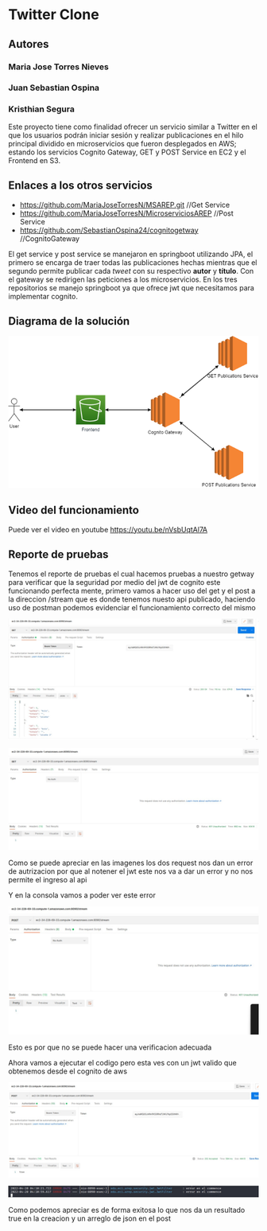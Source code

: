 # Twitter Clone 

## Autores

### Maria Jose Torres Nieves
### Juan Sebastian Ospina
### Kristhian Segura


Este proyecto tiene como finalidad ofrecer un servicio similar a Twitter en el que los usuarios podrán iniciar sesión y realizar publicaciones en el hilo principal dividido en microservicios que fueron desplegados en AWS; estando los servicios Cognito Gateway, GET y POST Service en EC2 y el Frontend en S3.

## Enlaces a los otros servicios

* https://github.com/MariaJoseTorresN/MSAREP.git //Get Service
* https://github.com/MariaJoseTorresN/MicroserviciosAREP //Post Service
* https://github.com/SebastianOspina24/cognitogetway //CognitoGateway

El get service y post service se manejaron en springboot utilizando JPA, el primero se encarga de traer todas las publicaciones hechas mientras que el segundo permite publicar cada *tweet* con su respectivo **autor** y **título**. Con el gateway se redirigen las peticiones a los microservicios. En los tres repositorios se manejo springboot ya que ofrece jwt que necesitamos para implementar cognito.

## Diagrama de la solución

<img src="img/s1.png">

## Video del funcionamiento

Puede ver el video en youtube  https://youtu.be/nVsbUqtAl7A




## Reporte de pruebas

Tenemos el reporte de pruebas el cual hacemos pruebas a nuestro getway para verificar que la seguridad por medio del jwt de cognito este funcionando perfecta mente, primero vamos a hacer uso del get y el post a la direccion /stream que es donde tenemos nuesto api publicado, haciendo uso de postman podemos evidenciar el funcionamiento correcto del mismo

![](img/img1.jpeg)

![](img/img2.jpeg)

Como se puede apreciar en las imagenes los dos request nos dan un error de autrizacion por que al notener el jwt este nos va a dar un error y no nos permite el ingreso al api

Y en la consola vamos a poder ver este error

![](img/img3.jpeg)

Esto es por que no se puede hacer una verificacion adecuada

Ahora vamos a ejecutar el codigo pero esta ves con un jwt valido que obtenemos desde el cognito de aws

![](img/img4.jpeg)

![](img/img5.jpeg)

Como podemos apreciar es de forma exitosa lo que nos da un resultado true en la creacion y un arreglo de json en el post